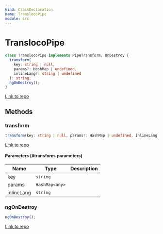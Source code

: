 ```yaml
---
kind: ClassDeclaration
name: TranslocoPipe
module: src
---
```


# TranslocoPipe

```ts
class TranslocoPipe implements PipeTransform, OnDestroy {
  transform(
    key: string | null,
    params?: HashMap | undefined,
    inlineLang?: string | undefined
  ): string;
  ngOnDestroy();
}
```

[Link to repo](https://github.com/ngneat/transloco/blob/master/projects/ngneat/transloco/src/lib/transloco.pipe.ts#L12-L87)

## Methods

### transform

```ts
transform(key: string | null, params?: HashMap | undefined, inlineLang?: string | undefined): string;
```

[Link to repo](https://github.com/ngneat/transloco/blob/master/projects/ngneat/transloco/src/lib/transloco.pipe.ts#L35-L69)

#### Parameters (#transform-parameters)

| Name       | Type           | Description |
| ---------- | -------------- | ----------- |
| key        | `string`       |             |
| params     | `HashMap<any>` |             |
| inlineLang | `string`       |             |

### ngOnDestroy

```ts
ngOnDestroy();
```

[Link to repo](https://github.com/ngneat/transloco/blob/master/projects/ngneat/transloco/src/lib/transloco.pipe.ts#L71-L73)
